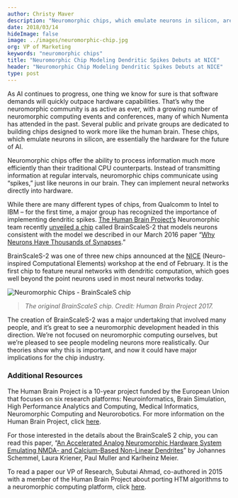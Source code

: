 ```yaml
---
author: Christy Maver
description: "Neuromorphic chips, which emulate neurons in silicon, are essentially the hardware for the future of AI. The Human Brain Project’s Neuromorphic team recently unveiled a chip called BrainScaleS-2 that models neurons consistent with the model described in our 2016 paper “Why Neurons Have Thousands of Synapses.”"
date: 2018/03/14
hideImage: false
image: ../images/neuromorphic-chip.jpg
org: VP of Marketing
keywords: "neuromorphic chips"
title: "Neuromorphic Chip Modeling Dendritic Spikes Debuts at NICE"
header: "Neuromorphic Chip Modeling Dendritic Spikes Debuts at NICE"
type: post
---
```


As AI continues to progress, one thing we know for sure is that software demands will quickly outpace hardware capabilities. That’s why the neuromorphic community is as active as ever, with a growing number of neuromorphic computing events and conferences, many of which Numenta has attended in the past.  Several public and private groups are dedicated to building chips designed to work more like the human brain. These chips, which emulate neurons in silicon, are essentially the hardware for the future of AI.

Neuromorphic chips offer the ability to process information much more efficiently than their traditional CPU counterparts.  Instead of transmitting information at regular intervals, neuromorphic chips communicate using “spikes,” just like neurons in our brain. They can implement neural networks directly into hardware.

While there are many different types of chips, from Qualcomm to Intel to IBM – for the first time, a major group has recognized the importance of implementing dendritic spikes. [The Human Brain Project’s](https://www.humanbrainproject.eu/en/silicon-brains/) Neuromorphic team recently [unveiled a chip](https://www.humanbrainproject.eu/en/follow-hbp/news/computers-learn-to-learn/) called BrainScaleS-2 that models neurons consistent with the model we described in our March 2016 paper “[Why Neurons Have Thousands of Synapses](https://numenta.com/resources/papers/why-neurons-have-thousands-of-synapses-theory-of-sequence-memory-in-neocortex/).”  

BrainScaleS-2 was one of three new chips announced at the [NICE](http://niceworkshop.org/2018-nice-workshop/) (Neuro-inspired Computational Elements) workshop at the end of February.  It is the first chip to feature neural networks with dendritic computation, which goes well beyond the point neurons used in most neural networks today.

![Neuromorphic Chips - BrainScaleS chip](../images/BrainScales-2.jpg) </br>
> *The original BrainScaleS chip.  Credit: Human Brain Project 2017.*

The creation of BrainScaleS-2 was a major undertaking that involved many people, and it’s great to see a neuromorphic development headed in this direction.  We’re not focused on neuromorphic computing ourselves, but we’re pleased to see people modeling neurons more realistically.  Our theories show why this is important, and now it could have major implications for the chip industry.

### Additional Resources

The Human Brain Project is a 10-year project funded by the European Union that focuses on six research platforms: Neuroinformatics, Brain Simulation, High Performance Analytics and Computing, Medical Informatics, Neuromorphic Computing and Neurorobotics.  For more information on the Human Brain Project, click [here](https://www.humanbrainproject.eu/en/).

For those interested in the details about the BrainScaleS 2 chip, you can read this paper, “[An Accelerated Analog Neuromorphic Hardware System Emulating NMDA- and Calcium-Based Non-Linear Dendrites](https://arxiv.org/pdf/1703.07286.pdf)” by Johannes Schemmel, Laura Kriener, Paul Muller and Karlheinz Meier.

To read a paper our VP of Research, Subutai Ahmad, co-authored in 2015 with a member of the Human Brain Project about porting HTM algorithms to a neuromorphic computing platform, click [here](https://arxiv.org/abs/1505.02142).
